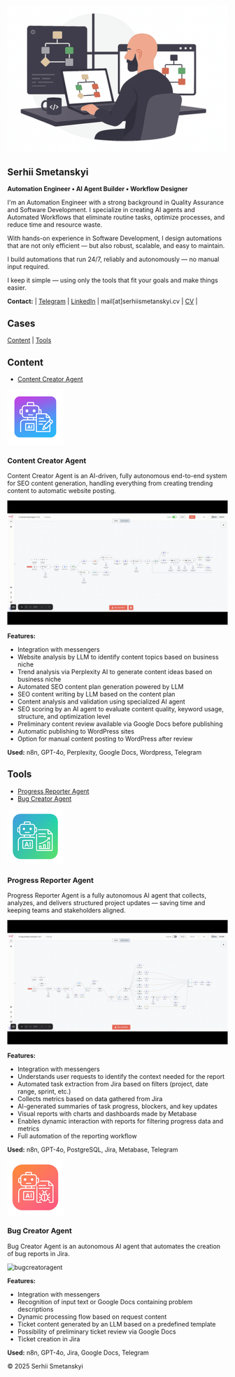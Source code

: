 ![cover](/img/cover.png)

## Serhii Smetanskyi

**Automation Engineer • AI Agent Builder • Workflow Designer**

I'm an Automation Engineer with a strong background in Quality Assurance and Software Development. I specialize in creating AI agents and Automated Workflows that eliminate routine tasks, optimize processes, and reduce time and resource waste.

With hands-on experience in Software Development, I design automations that are not only efficient — but also robust, scalable, and easy to maintain.

I build automations that run 24/7, reliably and autonomously — no manual input required.

I keep it simple — using only the tools that fit your goals and make things easier.

**Contact:** | [Telegram](https://t.me/serhiismetanskyi) | [LinkedIn](https://www.linkedin.com/in/serhiismetanskyi/) | mail[at]serhiismetanskyi.cv | [CV](https://serhiismetanskyi.cv/) |

## Cases

[Content](#content) | [Tools](#tools)

## Content

- [Content Creator Agent](#content-creator-agent)

![contentcreatoragenticon](/img/contentcreatoragenticon.png)

### Content Creator Agent

Content Creator Agent is an AI-driven, fully autonomous end-to-end system for SEO content generation, handling everything from creating trending content to automatic website posting.

![contentcreatoragent](/img/contentcreatoragent.gif)

**Features:** 
- Integration with messengers
- Website analysis by LLM to identify content topics based on business niche
- Trend analysis via Perplexity AI to generate content ideas based on business niche
- Automated SEO content plan generation powered by LLM
- SEO content writing by LLM based on the content plan
- Content analysis and validation using specialized AI agent
- SEO scoring by an AI agent to evaluate content quality, keyword usage, structure, and optimization level
- Preliminary content review available via Google Docs before publishing
- Automatic publishing to WordPress sites
- Option for manual content posting to WordPress after review

**Used:** n8n, GPT-4o, Perplexity, Google Docs, Wordpress, Telegram

## Tools

- [Progress Reporter Agent](#progress-reporter-agent)
- [Bug Creator Agent](#bug-creator-agent)

![progressreporteragenticon](/img/progressreporteragenticon.png)

### Progress Reporter Agent

Progress Reporter Agent is a fully autonomous AI agent that collects, analyzes, and delivers structured project updates — saving time and keeping teams and stakeholders aligned.

![progressreporteragent](/img/progressreporteragent.gif)

**Features:** 
- Integration with messengers
- Understands user requests to identify the context needed for the report
- Automated task extraction from Jira based on filters (project, date range, sprint, etc.)
- Collects metrics based on data gathered from Jira
- AI-generated summaries of task progress, blockers, and key updates
- Visual reports with charts and dashboards made by Metabase
- Enables dynamic interaction with reports for filtering progress data and metrics
- Full automation of the reporting workflow

**Used:** n8n, GPT-4o, PostgreSQL, Jira, Metabase, Telegram

![bugcreatoragenticon](/img/bugcreatoragenticon.png)

### Bug Creator Agent

Bug Creator Agent is an autonomous AI agent that automates the creation of bug reports in Jira.

![bugcreatoragent](/img/bugcreatoragent.gif)

**Features:** 
- Integration with messengers  
- Recognition of input text or Google Docs containing problem descriptions
- Dynamic processing flow based on request content 
- Ticket content generated by an LLM based on a predefined template
- Possibility of preliminary ticket review via Google Docs
- Ticket creation in Jira

**Used:** n8n, GPT-4o, Jira, Google Docs, Telegram

© 2025 Serhii Smetanskyi

